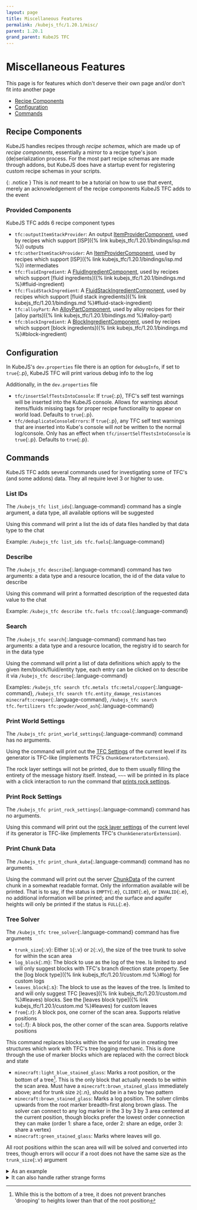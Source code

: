 ```yaml
---
layout: page
title: Miscellaneous Features
permalink: /kubejs_tfc/1.20.1/misc/
parent: 1.20.1
grand_parent: KubeJS TFC
---
```


# Miscellaneous Features

This page is for features which don't deserve their own page and/or don't fit into another page

- [Recipe Components](#recipe-components)
- [Configuration](#configuration)
- [Commands](#commands)

## Recipe Components

KubeJS handles recipes through *recipe schemas*, which are made up of *recipe components*, essentially a mirror to a recipe type's json (de)serialization process. For the most part recipe schemas are made through addons, but KubeJS does have a startup event for registering custom recipe schemas in your scripts.

{: .notice }
This is *not* meant to be a tutorial on how to use that event, merely an acknowledgement of the recipe components KubeJS TFC adds to the event

### Provided Components

KubeJS TFC adds 6 recipe component types

- `tfc:outputItemStackProvider`: An output [ItemProviderComponent](https://github.com/Notenoughmail/KubeJS-TFC/blob/1.20.1/src/main/java/com/notenoughmail/kubejs_tfc/recipe/component/ItemProviderComponent.java), used by recipes which support [ISP]({% link kubejs_tfc/1.20.1/bindings/isp.md %}) outputs
- `tfc:otherItemStackProvider`: An [ItemProviderComponent](https://github.com/Notenoughmail/KubeJS-TFC/blob/1.20.1/src/main/java/com/notenoughmail/kubejs_tfc/recipe/component/ItemProviderComponent.java), used by recipes which support [ISP]({% link kubejs_tfc/1.20.1/bindings/isp.md %}) intermediates
- `tfc:fluidIngredient`: A [FluidIngredientComponent](https://github.com/Notenoughmail/KubeJS-TFC/blob/1.20.1/src/main/java/com/notenoughmail/kubejs_tfc/recipe/component/FluidIngredientComponent.java), used by recipes which support [fluid ingredients]({% link kubejs_tfc/1.20.1/bindings.md %}#fluid-ingredient)
- `tfc:fluidStackIngredient`: A [FluidStackIngredientComponent](https://github.com/Notenoughmail/KubeJS-TFC/blob/1.20.1/src/main/java/com/notenoughmail/kubejs_tfc/recipe/component/FluidIngredientComponent.java), used by recipes which support [fluid stack ingredients]({% link kubejs_tfc/1.20.1/bindings.md %}#fluid-stack-ingredient)
- `tfc:alloyPart`: An [AlloyPartComponent](https://github.com/Notenoughmail/KubeJS-TFC/blob/1.20.1/src/main/java/com/notenoughmail/kubejs_tfc/recipe/component/AlloyPartComponent.java), used by alloy recipes for their [alloy parts]({% link kubejs_tfc/1.20.1/bindings.md %}#alloy-part)
- `tfc:blockIngredient`: A [BlockIngredientComponent](https://github.com/Notenoughmail/KubeJS-TFC/blob/1.20.1/src/main/java/com/notenoughmail/kubejs_tfc/recipe/component/BlockIngredientComponent.java), used by recipes which support [block ingredients]({% link kubejs_tfc/1.20.1/bindings.md %}#block-ingredient)

## Configuration

In KubeJS's `dev.properties` file there is an option for `debugInfo`, if set to `true`{:.p}, KubeJS TFC will print various debug info to the log

Additionally, in the `dev.properties` file

- `tfc/insertSelfTestsIntoConsole`: If `true`{:.p}, TFC's self test warnings will be inserted into the KubeJS console. Allows for warnings about items/fluids missing tags for proper recipe functionality to appear on world load. Defaults to `true`{:.p}.
- `tfc/deduplicateConsoleErrors`: If `true`{:.p}, any TFC self test warnings that are inserted into Kube's console will *not* be written to the normal log/console. Only has an effect when `tfc/insertSelfTestsIntoConsole` is `true`{:.p}. Defaults to `true`{:.p}.

## Commands

KubeJS TFC adds several commands used for investigating some of TFC's (and some addons) data. They all require level 3 or higher to use.

### List IDs

The `/kubejs_tfc list_ids`{:.language-command} command has a single argument, a data type, all available options will be suggested

Using this command will print a list the ids of data files handled by that data type to the chat

Example: `/kubejs_tfc list_ids tfc.fuels`{:.language-command}

### Describe

The `/kubejs_tfc describe`{:.language-command} command has two arguments: a data type and a resource location, the id of the data value to describe

Using this command will print a formatted description of the requested data value to the chat

Example: `/kubejs_tfc describe tfc.fuels tfc:coal`{:.language-command}

### Search

The `/kubejs_tfc search`{:.language-command} command has two arguments: a data type and a resource location, the registry id to search for in the data type

Using the command will print a list of data definitions which apply to the given item/block/fluid/entity type, each entry can be clicked on to describe it via `/kubejs_tfc describe`{:.language-command}

Examples: `/kubejs_tfc search tfc.metals tfc:metal/copper`{:.language-command}, `/kubejs_tfc search tfc.entity_damage_resistances minecraft:creeper`{:.language-command}, `/kubejs_tfc search tfc.fertilizers tfc:powder/wood_ash`{:.language-command}

### Print World Settings

The `/kubejs_tfc print_world_settings`{:.language-command} command has no arguments.

Using the command will print out the [TFC Settings](https://terrafirmacraft.github.io/Documentation/1.20.x/worldgen/world-preset/) of the current level if its generator is TFC-like (implements TFC's `ChunkGeneratorExtension`).

The rock layer settings will not be printed, due to them usually filling the entirety of the message history itself. Instead, `~~~` will be printed in its place with a click interaction to run the command that [prints rock settings](#print-rock-settings).

### Print Rock Settings

The `/kubejs_tfc print_rock_settings`{:.language-command} command has no arguments.

Using this command will print out the [rock layer settings](https://terrafirmacraft.github.io/Documentation/1.20.x/worldgen/world-preset/#rock-layer-settings) of the current level if its generator is TFC-like (implements TFC's `ChunkGeneratorExtension`).

### Print Chunk Data

The `/kubejs_tfc print_chunk_data`{:.language-command} command has no arguments.

Using the command will print out the server [ChunkData](https://github.com/TerraFirmaCraft/TerraFirmaCraft/blob/1.20.x/src/main/java/net/dries007/tfc/world/chunkdata/ChunkData.java) of the current chunk in a somewhat readable format. Only the information available will be printed. That is to say, if the status is `EMPTY`{:.e}, `CLIENT`{:.e}, or `INVALID`{:.e}, no additional information will be printed; and the surface and aquifer heights will only be printed if the status is `FULL`{:.e}.

### Tree Solver

The `/kubejs_tfc tree_solver`{:.language-command} command has five arguments

- `trunk_size`{:.v}: Either `1`{:.v} or `2`{:.v}, the size of the tree trunk to solve for within the scan area
- `log_block`{:.m}: The block to use as the log of the tree. Is limited to and will only suggest blocks with TFC's branch direction state property. See the [log block type]({% link kubejs_tfc/1.20.1/custom.md %}#log) for custom logs
- `leaves_block`{:.s}: The block to use as the leaves of the tree. Is limited to and will only suggest TFC [leaves]({% link kubejs_tfc/1.20.1/custom.md %}#leaves) blocks. See the [leaves block type]({% link kubejs_tfc/1.20.1/custom.md %}#leaves) for custom leaves
- `from`{:.r}: A block pos, one corner of the scan area. Supports relative positions
- `to`{:.f}: A block pos, the other corner of the scan area. Supports relative positions

This command replaces blocks within the world for use in creating tree structures which work with TFC's tree logging mechanic. This is done through the use of marker blocks which are replaced with the correct block and state

- `minecraft:light_blue_stained_glass`: Marks a root position, or the bottom of a tree[^1]. This is the only block that actually needs to be within the scan area. Must have a `minecraft:brown_stained_glass` immediately above; and for trunk size `2`{:.n}, should be in a two by two pattern
- `minecraft:brown_stained_glass`: Marks a log position. The solver climbs upwards from the root marker breadth-first along brown glass. The solver can connect to any log marker in the 3 by 3 by 3 area centered at the current position, though blocks prefer the lowest order connection they can make (order 1: share a face, order 2: share an edge, order 3: share a vertex)
- `minecraft:green_stained_glass`: Marks where leaves will go.

[^1]: While this is the bottom of a tree, it does not prevent branches 'drooping' to heights lower than that of the root position

All root positions within the scan area will will be solved and converted into trees, though errors will occur if a root does not have the same size as the `trunk_size`{:.v} argument

<details>
    <summary>As an example</summary>
    <img src="/assets/images/kjs_tfc/tree_solver/pre_solve.png" alt="A tree template using the marker blocks. The tree solver command is typed in the chat box" class="center-image">
    <img src="/assets/images/kjs_tfc/tree_solver/post_solve.png" alt="A tree, as solved fro mthe template in the previous image" class="center-image">
</details>

<details>
    <summary>It can also handle rather strange forms</summary>
    <img src="/assets/images/kjs_tfc/tree_solver/pre_solve_dumb.png" alt="A tree template, though the log markers are in a large brick form" class="center-image">
    <img src="/assets/images/kjs_tfc/tree_solver/post_solve_dumb.png" alt="The solved tree of the previous template." class="center-image">
</details>
